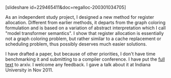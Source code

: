 [slideshare id=229465411&doc=regalloc-200301034705]

As an independent study project, I designed a new method for register allocation. Different from earlier methods, it departs from the graph coloring formulation and is based on a variation of abstract interpretation which I call "model transformer semantics". I show that register allocation is essentially not a graph coloring problem, but rather similar to a cache replacement or scheduling problem, thus possibly deserves much easier solutions.

<span>I have drafted a paper, but because of other priorities, I don't have time benchmarking it and submitting to a compiler conference. I have put the</span> [full text](http://arxiv.org/abs/1202.5539) <span>to arxiv. I welcome any feedback. I gave a talk about it at Indiana University in Nov 2011.</span>
